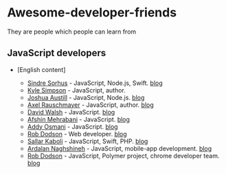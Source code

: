 # Awesome-developer-friends
They are people which people can learn from

## JavaScript developers

- [English content]
 
  - [Sindre Sorhus](https://github.com/sindresorhus)  - JavaScript, Node.js, Swift. [blog](https://sindresorhus.com/) 
  - [Kyle Simpson](https://github.com/getify)  - JavaScript, author.  
  - [Joshua Austill](https://github.com/jlaustill)  - JavaScript, Node.js. [blog](https://jlaustill.github.io)
  - [Axel Rauschmayer](https://github.com/rauschma)  - JavaScript, author. [blog](http://dr-axel.de/)
  - [David Walsh](https://github.com/darkwing)  - JavaScript. [blog](https://davidwalsh.name/) 
  - [Afshin Mehrabani](https://github.com/afshinm)  - JavaScript. [blog](http://afshinm.name/) 
  - [Addy Osmani](https://github.com/addyosmani)  - JavaScript. [blog](https://addyosmani.com/) 
  - [Rob Dodson](https://github.com/robdodson)  - Web developer. [blog](https://robdodson.me/) 
  - [Sallar Kaboli](https://github.com/sallar) - JavaScript, Swift, PHP. [blog](https://sallar.me/)
  - [Ardalan Naghshineh](https://github.com/ardalann) - JavaScript, mobile-app development. [blog](http://ardalan.me)
  - [Rob Dodson](https://github.com/robdodson) - JavaScript, Polymer project, chrome developer team. [blog](https://robdodson.me/)

  

